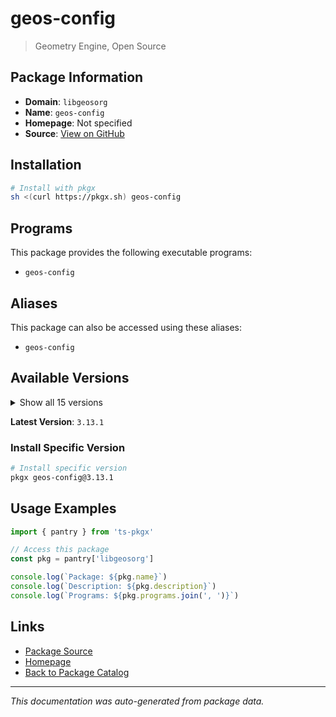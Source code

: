 # geos-config

> Geometry Engine, Open Source

## Package Information

- **Domain**: `libgeosorg`
- **Name**: `geos-config`
- **Homepage**: Not specified
- **Source**: [View on GitHub](https://github.com/pkgxdev/pantry/tree/main/projects/libgeos.org/package.yml)

## Installation

```bash
# Install with pkgx
sh <(curl https://pkgx.sh) geos-config
```

## Programs

This package provides the following executable programs:

- `geos-config`

## Aliases

This package can also be accessed using these aliases:

- `geos-config`

## Available Versions

<details>
<summary>Show all 15 versions</summary>

- `3.13.1`, `3.13.0`, `3.12.3`, `3.12.2`, `3.12.1`
- `3.12.0`, `3.11.5`, `3.11.4`, `3.11.3`, `3.11.2`
- `3.10.7`, `3.10.6`, `3.9.6`, `3.9.5`, `3.8.4`

</details>

**Latest Version**: `3.13.1`

### Install Specific Version

```bash
# Install specific version
pkgx geos-config@3.13.1
```

## Usage Examples

```typescript
import { pantry } from 'ts-pkgx'

// Access this package
const pkg = pantry['libgeosorg']

console.log(`Package: ${pkg.name}`)
console.log(`Description: ${pkg.description}`)
console.log(`Programs: ${pkg.programs.join(', ')}`)
```

## Links

- [Package Source](https://github.com/pkgxdev/pantry/tree/main/projects/libgeos.org/package.yml)
- [Homepage](#)
- [Back to Package Catalog](../package-catalog.md)

---

*This documentation was auto-generated from package data.*
